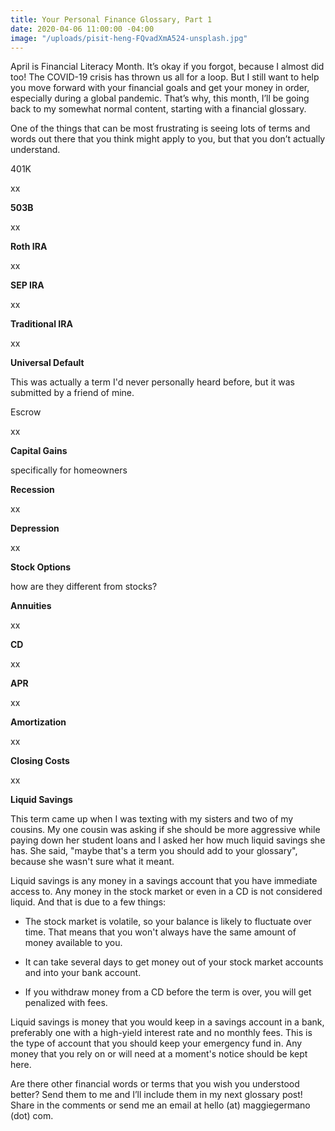```yaml
---
title: Your Personal Finance Glossary, Part 1
date: 2020-04-06 11:00:00 -04:00
image: "/uploads/pisit-heng-FQvadXmA524-unsplash.jpg"
---
```


April is Financial Literacy Month. It’s okay if you forgot, because I almost did too! The COVID-19 crisis has thrown us all for a loop. But I still want to help you move forward with your financial goals and get your money in order, especially during a global pandemic. That’s why, this month, I’ll be going back to my somewhat normal content, starting with a financial glossary.

One of the things that can be most frustrating is seeing lots of terms and words out there that you think might apply to you, but that you don’t actually understand.

401K

xx

**503B**

xx

**Roth IRA**

xx

**SEP IRA**

xx

**Traditional IRA**

xx

**Universal Default**

This was actually a term I'd never personally heard before, but it was submitted by a friend of mine. 

Escrow

xx

**Capital Gains**

specifically for homeowners

**Recession**

xx

**Depression**

xx

**Stock Options**

how are they different from stocks?

**Annuities**

xx

**CD**

xx

**APR**

xx

**Amortization**

xx

**Closing Costs**

xx

**Liquid Savings**

This term came up when I was texting with my sisters and two of my cousins. My one cousin was asking if she should be more aggressive while paying down her student loans and I asked her how much liquid savings she has. She said, "maybe that's a term you should add to your glossary", because she wasn't sure what it meant. 

Liquid savings is any money in a savings account that you have immediate access to. Any money in the stock market or even in a CD is not considered liquid. And that is due to a few things:

* The stock market is volatile, so your balance is likely to fluctuate over time. That means that you won't always have the same amount of money available to you.

* It can take several days to get money out of your stock market accounts and into your bank account.

* If you withdraw money from a CD before the term is over, you will get penalized with fees.

Liquid savings is money that you would keep in a savings account in a bank, preferably one with a high-yield interest rate and no monthly fees. This is the type of account that you should keep your emergency fund in. Any money that you rely on or will need at a moment's notice should be kept here.

Are there other financial words or terms that you wish you understood better? Send them to me and I’ll include them in my next glossary post! Share in the comments or send me an email at hello (at) maggiegermano (dot) com.